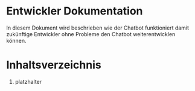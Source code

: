 # Entwickler Dokumentation
In diesem Dokument wird beschrieben wie der Chatbot funktioniert damit zukünftige Entwickler ohne Probleme den Chatbot weiterentwicklen können.

# Inhaltsverzeichnis
1. platzhalter


<!--stackedit_data:
eyJoaXN0b3J5IjpbMTExNzIyMTYzMywtMjA4ODc0NjYxMl19
-->